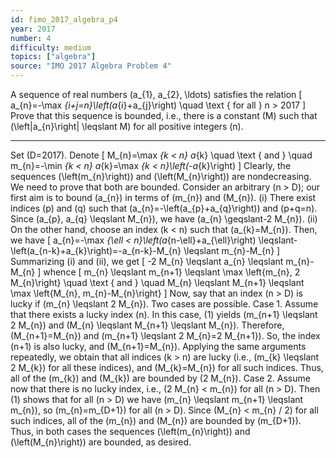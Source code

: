 ```yaml
---
id: fimo_2017_algebra_p4
year: 2017
number: 4
difficulty: medium
topics: ["algebra"]
source: "IMO 2017 Algebra Problem 4"
---
```


A sequence of real numbers \(a_{1}, a_{2}, \ldots\) satisfies the relation
\[
a_{n}=-\max _{i+j=n}\left(a_{i}+a_{j}\right) \quad \text { for all } n > 2017
\]
Prove that this sequence is bounded, i.e., there is a constant \(M\) such that \(\left|a_{n}\right| \leqslant M\) for all positive integers \(n\).

---
Set \(D=2017\). Denote
\[
M_{n}=\max _{k < n} a_{k} \quad \text { and } \quad m_{n}=-\min _{k < n} a_{k}=\max _{k < n}\left(-a_{k}\right)
\]
Clearly, the sequences \(\left(m_{n}\right)\) and \(\left(M_{n}\right)\) are nondecreasing. We need to prove that both are bounded.
Consider an arbitrary \(n > D\); our first aim is to bound \(a_{n}\) in terms of \(m_{n}\) and \(M_{n}\).
(i) There exist indices \(p\) and \(q\) such that \(a_{n}=-\left(a_{p}+a_{q}\right)\) and \(p+q=n\). Since \(a_{p}, a_{q} \leqslant M_{n}\), we have \(a_{n} \geqslant-2 M_{n}\).
(ii) On the other hand, choose an index \(k < n\) such that \(a_{k}=M_{n}\). Then, we have
\[
a_{n}=-\max _{\ell < n}\left(a_{n-\ell}+a_{\ell}\right) \leqslant-\left(a_{n-k}+a_{k}\right)=-a_{n-k}-M_{n} \leqslant m_{n}-M_{n}
\]
Summarizing (i) and (ii), we get
\[
-2 M_{n} \leqslant a_{n} \leqslant m_{n}-M_{n}
\]
whence
\[
m_{n} \leqslant m_{n+1} \leqslant \max \left\{m_{n}, 2 M_{n}\right\} \quad \text { and } \quad M_{n} \leqslant M_{n+1} \leqslant \max \left\{M_{n}, m_{n}-M_{n}\right\}
\]
Now, say that an index \(n > D\) is lucky if \(m_{n} \leqslant 2 M_{n}\). Two cases are possible.
Case 1. Assume that there exists a lucky index \(n\). In this case, (1) yields \(m_{n+1} \leqslant 2 M_{n}\) and \(M_{n} \leqslant M_{n+1} \leqslant M_{n}\). Therefore, \(M_{n+1}=M_{n}\) and \(m_{n+1} \leqslant 2 M_{n}=2 M_{n+1}\). So, the index \(n+1\) is also lucky, and \(M_{n+1}=M_{n}\). Applying the same arguments repeatedly, we obtain that all indices \(k > n\) are lucky (i.e., \(m_{k} \leqslant 2 M_{k}\) for all these indices), and \(M_{k}=M_{n}\) for all such indices. Thus, all of the \(m_{k}\) and \(M_{k}\) are bounded by \(2 M_{n}\).
Case 2. Assume now that there is no lucky index, i.e., \(2 M_{n} < m_{n}\) for all \(n > D\). Then (1) shows that for all \(n > D\) we have \(m_{n} \leqslant m_{n+1} \leqslant m_{n}\), so \(m_{n}=m_{D+1}\) for all \(n > D\). Since \(M_{n} < m_{n} / 2\) for all such indices, all of the \(m_{n}\) and \(M_{n}\) are bounded by \(m_{D+1}\).
Thus, in both cases the sequences \(\left(m_{n}\right)\) and \(\left(M_{n}\right)\) are bounded, as desired.

